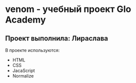 # venom - учебный проект Glo Academy
## Проект выполнила: Лираслава

В проекте используются:
- HTML
- CSS
- JacaScript
- Normalize
